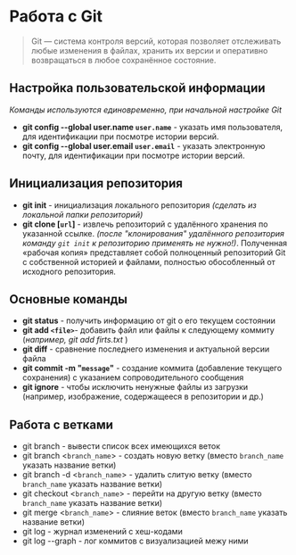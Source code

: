# Работа с Git
>Git — система контроля версий, которая позволяет отслеживать любые изменения в файлах, хранить их версии и оперативно возвращаться в любое сохранённое состояние.


## Настройка пользовательской информации
*Команды используются единовременно, при начальной настройке Git*
* **git config --global user.name `user.name`** - указать имя пользователя, для идентификации при посмотре истории версий.
* **git config --global user.email `user.email`** - указать электронную почту, для идентификации при посмотре истории версий.

## Инициализация репозитория
* **git init** - инициализация локального репозитория *(сделать из локальной папки репозиторий)*
* **git clone [`url`]** - извлечь репозиторий с удалённого хранения по указанной ссылке. _(после "клонирования" удалённого репозитория команду `git init` к репозиторию применять не нужно!)_. Полученная «рабочая копия» представляет собой полноценный репозиторий Git с собственной историей и файлами, полностью обособленный от исходного репозитория.

## Основные команды

* **git status** - получить информацию от git о его текущем состоянии
* **git add ``<file>``**- добавить файл или файлы к следующему коммиту (*например, git add firts.txt* ) 
* **git diff** - сравнение последнего изменения и актуальной версии файла
* **git commit -m "`message`"** - создание коммита (добавление текущего сохранения) c указанием сопроводительного сообщения
* **git ignore** - чтобы исключить ненужные файлы из загрузки (например, изображение, содержащееся в репозитории и др.)

## Работа с ветками

* git branch - вывести список всех имеющихся веток 
* git branch <`branch_name`> - создать новую ветку (вместо `branch_name` указать название ветки)
* git branch -d <`branch_name`> - удалить слитую ветку (вместо `branch_name` указать название ветки)
* git checkout <`branch_name`> - перейти на другую ветку (вместо `branch_name` указать название ветки)
* git merge <`branch_name`> - слияние веток (вместо `branch_name` указать название ветки)
* git log - журнал изменений с хеш-кодами
* git log --graph - лог коммитов с визуализацией межу ними


